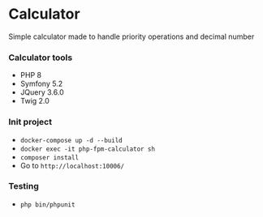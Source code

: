 # Calculator

Simple calculator made to handle priority operations and decimal number

### Calculator tools
* PHP 8
* Symfony 5.2
* JQuery 3.6.0
* Twig 2.0

### Init project
* `docker-compose up -d --build`
* `docker exec -it php-fpm-calculator sh`
* `composer install`
* Go to `http://localhost:10006/`

### Testing
* `php bin/phpunit`
